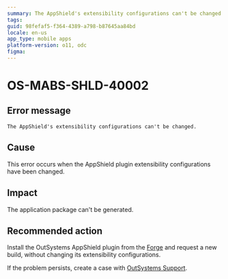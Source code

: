 ```yaml
---
summary: The AppShield's extensibility configurations can't be changed.
tags:
guid: 98fefaf5-f364-4389-a798-b87645aa84bd
locale: en-us
app_type: mobile apps
platform-version: o11, odc
figma:
---
```


# OS-MABS-SHLD-40002

## Error message

`The AppShield's extensibility configurations can't be changed.`

## Cause

This error occurs when the AppShield plugin extensibility configurations have been changed.

## Impact

The application package can't be generated.

## Recommended action

Install the OutSystems AppShield plugin from the [Forge](https://www.outsystems.com/forge/component-overview/9379/outsystems-appshield) and request a new build, without changing its extensibility configurations.

If the problem persists, create a case with [OutSystems Support](https://www.outsystems.com/support/portal/open-support-case?ErrorCode=OS-MABS-SHLD-40002).

